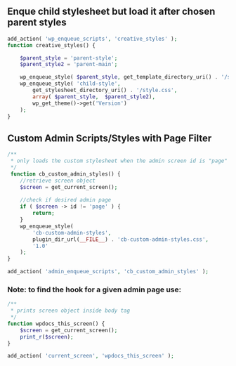 ## Enque child stylesheet but load it after chosen parent styles

```php
add_action( 'wp_enqueue_scripts', 'creative_styles' );
function creative_styles() {

    $parent_style = 'parent-style';
    $parent_style2 = 'parent-main';

    wp_enqueue_style( $parent_style, get_template_directory_uri() . '/style.css' );
    wp_enqueue_style( 'child-style',
        get_stylesheet_directory_uri() . '/style.css',
        array( $parent_style,  $parent_style2),
        wp_get_theme()->get('Version')
    );
}
```

## Custom Admin Scripts/Styles with Page Filter
```php
/**
 * only loads the custom stylesheet when the admin screen id is "page"
 */
 function cb_custom_admin_styles() {
	//retrieve screen object
    $screen = get_current_screen(); 
	
    //check if desired admin page
	if ( $screen -> id != 'page' ) {
		return;
	}
	wp_enqueue_style(
		'cb-custom-admin-styles',
		plugin_dir_url(__FILE__) . 'cb-custom-admin-styles.css',
		'1.0'
	);
}

add_action( 'admin_enqueue_scripts', 'cb_custom_admin_styles' );
```
### Note: to find the hook for a given admin page use:
```php
/**
 * prints screen object inside body tag
 */
function wpdocs_this_screen() {
    $screen = get_current_screen();
    print_r($screen);
}

add_action( 'current_screen', 'wpdocs_this_screen' );

```
